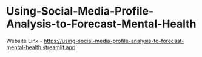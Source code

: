# Using-Social-Media-Profile-Analysis-to-Forecast-Mental-Health
Website Link - https://using-social-media-profile-analysis-to-forecast-mental-health.streamlit.app
